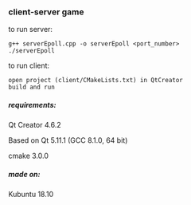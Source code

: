 ### client-server game

to run server:

    g++ serverEpoll.cpp -o serverEpoll <port_number> 
    ./serverEpoll

to run client:

    open project (client/CMakeLists.txt) in QtCreator
    build and run

##### requirements:
Qt Creator 4.6.2

Based on Qt 5.11.1 (GCC 8.1.0, 64 bit)

cmake 3.0.0

##### made on:
Kubuntu 18.10
